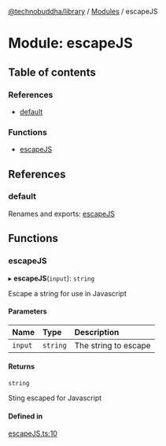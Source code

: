 [@technobuddha/library](../../README.md) / [Modules](../Modules.md) / escapeJS

# Module: escapeJS

## Table of contents

### References

- [default](escapeJS.md#default)

### Functions

- [escapeJS](escapeJS.md#escapejs)

## References

### default

Renames and exports: [escapeJS](escapeJS.md#escapejs)

## Functions

### escapeJS

▸ **escapeJS**(`input`): `string`

Escape a string for use in Javascript

#### Parameters

| Name | Type | Description |
| :------ | :------ | :------ |
| `input` | `string` | The string to escape |

#### Returns

`string`

Sting escaped for Javascript

#### Defined in

[escapeJS.ts:10](../../src/escapeJS.ts#L10)
